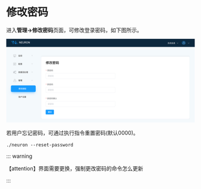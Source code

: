 # 修改密码

进入**管理->修改密码**页面，可修改登录密码，如下图所示。

![change_password](./assets/change_password.png)

若用户忘记密码，可通过执行指令重置密码(默认0000)。

```shell
./neuron --reset-password
```

::: warning

【attention】界面需要更换，强制更改密码的命令怎么更新

:::
